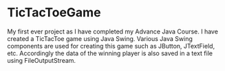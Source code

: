 # TicTacToeGame
My first ever project as I have completed my Advance Java Course. I have created a TicTacToe game using Java Swing. Various Java Swing components are used for creating this game such as JButton, JTextField, etc. Accordingly the data of the winning player is also saved in a text file using FileOutputStream.

